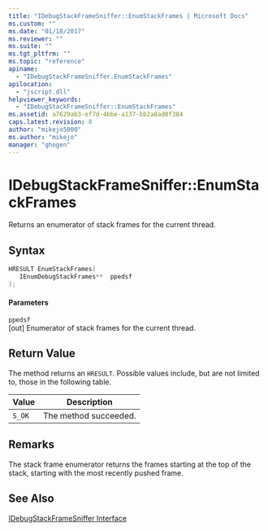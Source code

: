 ```yaml
---
title: "IDebugStackFrameSniffer::EnumStackFrames | Microsoft Docs"
ms.custom: ""
ms.date: "01/18/2017"
ms.reviewer: ""
ms.suite: ""
ms.tgt_pltfrm: ""
ms.topic: "reference"
apiname: 
  - "IDebugStackFrameSniffer.EnumStackFrames"
apilocation: 
  - "jscript.dll"
helpviewer_keywords: 
  - "IDebugStackFrameSniffer::EnumStackFrames"
ms.assetid: a7629ab3-ef7d-4bbe-a137-bb2a8ad0f384
caps.latest.revision: 8
author: "mikejo5000"
ms.author: "mikejo"
manager: "ghogen"
---
```

# IDebugStackFrameSniffer::EnumStackFrames
Returns an enumerator of stack frames for the current thread.  
  
## Syntax  
  
```cpp
HRESULT EnumStackFrames(  
   IEnumDebugStackFrames**  ppedsf  
);  
```  
  
#### Parameters  
 `ppedsf`  
 [out] Enumerator of stack frames for the current thread.  
  
## Return Value  
 The method returns an `HRESULT`. Possible values include, but are not limited to, those in the following table.  
  
|Value|Description|  
|-----------|-----------------|  
|`S_OK`|The method succeeded.|  
  
## Remarks  
 The stack frame enumerator returns the frames starting at the top of the stack, starting with the most recently pushed frame.  
  
## See Also  
 [IDebugStackFrameSniffer Interface](../../winscript/reference/idebugstackframesniffer-interface.md)